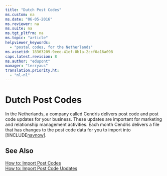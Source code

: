 ```yaml
---
title: "Dutch Post Codes"
ms.custom: na
ms.date: "06-05-2016"
ms.reviewer: na
ms.suite: na
ms.tgt_pltfrm: na
ms.topic: "article"
helpviewer_keywords: 
  - "postal codes, for the Netherlands"
ms.assetid: 18363209-9eee-41ef-8b1a-2ccf0a16a098
caps.latest.revision: 8
ms.author: "edupont"
manager: "terryaus"
translation.priority.ht: 
  - "nl-nl"
---
```

# Dutch Post Codes
In the Netherlands, a company called Cendris delivers post code and post code updates for your business. These updates are important for marketing and relationship management activities. Each month Cendris delivers a file that has changes to the post code data for you to import into [!INCLUDE[navnow](../../ApplicationDesign/includes/navnow_md.md)].  
  
## See Also  
 [How to: Import Post Codes](../../LocalFunctionalityForMicrosoftDynamicsNav2016/Netherlands/how-to-import-post-codes.md)   
 [How to: Import Post Code Updates](../../LocalFunctionalityForMicrosoftDynamicsNav2016/Netherlands/how-to-import-post-code-updates.md)